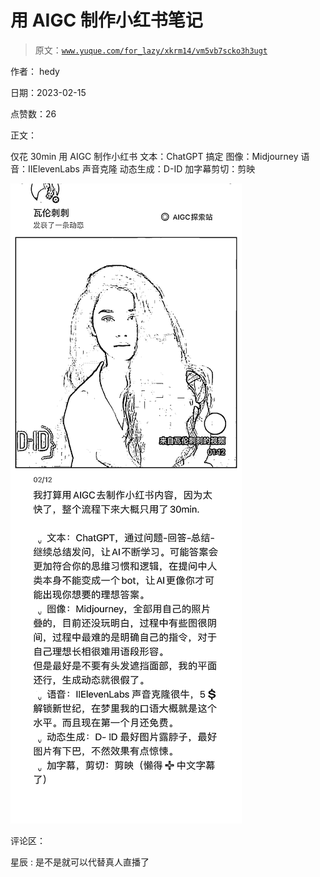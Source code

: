 # 用 AIGC 制作小红书笔记

> 原文：[`www.yuque.com/for_lazy/xkrm14/vm5vb7scko3h3ugt`](https://www.yuque.com/for_lazy/xkrm14/vm5vb7scko3h3ugt)

作者： hedy

日期：2023-02-15

点赞数：26

正文：

仅花 30min 用 AIGC 制作小红书 文本：ChatGPT 搞定 图像：Midjourney 语音：IIElevenLabs 声音克隆 动态生成：D-ID 加字幕剪切：剪映

![](img/01d246e5464fd9a9213c6bffeb938ffd.png)  

评论区：

星辰 : 是不是就可以代替真人直播了



